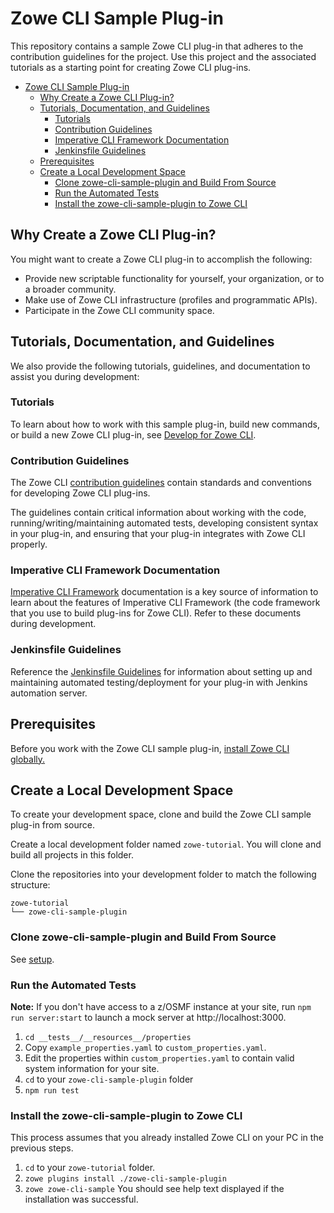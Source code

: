 # Zowe CLI Sample Plug-in

This repository contains a sample Zowe CLI plug-in that adheres to the contribution guidelines for the project. Use this project and the associated tutorials as a starting point for creating Zowe CLI plug-ins.

- [Zowe CLI Sample Plug-in](#zowe-cli-sample-plug-in)
  - [Why Create a Zowe CLI Plug-in?](#why-create-a-zowe-cli-plug-in)
  - [Tutorials, Documentation, and Guidelines](#tutorials-documentation-and-guidelines)
    - [Tutorials](#tutorials)
    - [Contribution Guidelines](#contribution-guidelines)
    - [Imperative CLI Framework Documentation](#imperative-cli-framework-documentation)
    - [Jenkinsfile Guidelines](#jenkinsfile-guidelines)
  - [Prerequisites](#prerequisites)
  - [Create a Local Development Space](#create-a-local-development-space)
    - [Clone zowe-cli-sample-plugin and Build From Source](#clone-zowe-cli-sample-plugin-and-build-from-source)
    - [Run the Automated Tests](#run-the-automated-tests)
    - [Install the zowe-cli-sample-plugin to Zowe CLI](#install-the-zowe-cli-sample-plugin-to-zowe-cli)

## Why Create a Zowe CLI Plug-in?

You might want to create a Zowe CLI plug-in to accomplish the following:

* Provide new scriptable functionality for yourself, your organization, or to a broader community.
* Make use of Zowe CLI infrastructure (profiles and programmatic APIs).
* Participate in the Zowe CLI community space.

## Tutorials, Documentation, and Guidelines

We also provide the following tutorials, guidelines, and documentation to assist you during development:

### Tutorials

To learn about how to work with this sample plug-in, build new commands, or build a new Zowe CLI plug-in, see [Develop for Zowe CLI](https://zowe.github.io/docs-site/active-development/extend/extend-cli/cli-devTutorials.html).

### Contribution Guidelines

The Zowe CLI [contribution guidelines](CONTRIBUTING.md) contain standards and conventions for developing Zowe CLI plug-ins. 

The guidelines contain critical information about working with the code, running/writing/maintaining automated tests, developing consistent syntax in your plug-in, and ensuring that your plug-in integrates with Zowe CLI properly.

### Imperative CLI Framework Documentation

[Imperative CLI Framework](https://github.com/zowe/imperative/wiki) documentation is a key source of information to learn about the features of Imperative CLI Framework (the code framework that you use to build plug-ins for Zowe CLI). Refer to these documents during development.

### Jenkinsfile Guidelines

Reference the [Jenkinsfile Guidelines](CICD-TEMPLATE.md) for information about setting up and maintaining automated testing/deployment for your plug-in with Jenkins automation server.

## Prerequisites

Before you work with the Zowe CLI sample plug-in, [install Zowe CLI globally.](https://docs.zowe.org/active-development/user-guide/cli-installcli.html)

## Create a Local Development Space

To create your development space, clone and build the Zowe CLI sample plug-in from source.

Create a local development folder named `zowe-tutorial`. You will clone and build all projects in this folder.

Clone the repositories into your development folder to match the following structure:
```
zowe-tutorial
└── zowe-cli-sample-plugin
```

### Clone zowe-cli-sample-plugin and Build From Source

See [setup](docs/tutorials/Setup.md).

### Run the Automated Tests

**Note:** If you don't have access to a z/OSMF instance at your site, run `npm run server:start` to launch a mock server at http://localhost:3000.

1. `cd __tests__/__resources__/properties`
2. Copy `example_properties.yaml` to `custom_properties.yaml`.
3. Edit the properties within `custom_properties.yaml` to contain valid system information for your site.
4. `cd` to your `zowe-cli-sample-plugin` folder
5. `npm run test`

### Install the zowe-cli-sample-plugin to Zowe CLI

This process assumes that you already installed Zowe CLI on your PC in the previous steps.

1. `cd` to your `zowe-tutorial` folder.
2. `zowe plugins install ./zowe-cli-sample-plugin`
3. `zowe zowe-cli-sample`
   You should see help text displayed if the installation was successful.
